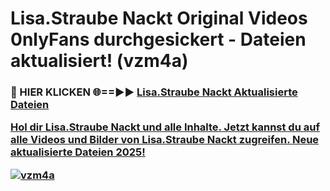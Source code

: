 # Lisa.Straube Nackt Original Videos 0nlyFans durchgesickert - Dateien aktualisiert! (vzm4a)

<h3>🔴 HIER KLICKEN 🌐==►► <a href="https://tinyurl.com/h6vf6nb8" rel="nofollow">Lisa.Straube Nackt Aktualisierte Dateien

Hol dir Lisa.Straube Nackt und alle Inhalte. Jetzt kannst du auf alle Videos und Bilder von Lisa.Straube Nackt zugreifen. Neue aktualisierte Dateien 2025!

[![vzm4a](https://i.imgur.com/sD4kR3V.gif)](https://tinyurl.com/h6vf6nb8)
